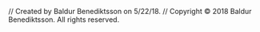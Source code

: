//  Created by Baldur Benediktsson on 5/22/18.
//  Copyright © 2018 Baldur Benediktsson. All rights reserved.

